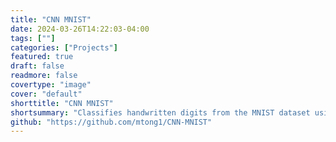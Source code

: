 ```yaml
---
title: "CNN MNIST"
date: 2024-03-26T14:22:03-04:00
tags: [""]
categories: ["Projects"]
featured: true
draft: false
readmore: false
covertype: "image"
cover: "default"
shorttitle: "CNN MNIST"
shortsummary: "Classifies handwritten digits from the MNIST dataset using a CNN written from scratch using NumPy and Python."
github: "https://github.com/mtong1/CNN-MNIST"
---
```

